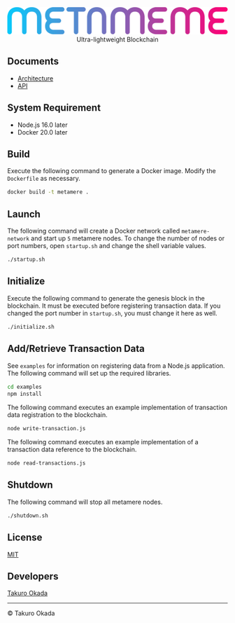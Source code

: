 <div align="center">
    <div><img src="images/logo.svg"/></div>
    <div>Ultra-lightweight Blockchain</div>
</div>

## Documents

* [Architecture](doc/architecture.md)
* [API](doc/api.md)


## System Requirement

* Node.js 16.0 later
* Docker 20.0 later


## Build

Execute the following command to generate a Docker image.
Modify the `Dockerfile` as necessary.

```sh
docker build -t metamere .
```


## Launch

The following command will create a Docker network called `metamere-network` and start up `5` metamere nodes.
To change the number of nodes or port numbers, open `startup.sh` and change the shell variable values.

```sh
./startup.sh
```


## Initialize

Execute the following command to generate the genesis block in the blockchain.
It must be executed before registering transaction data.
If you changed the port number in `startup.sh`, you must change it here as well.

```sh
./initialize.sh
```


## Add/Retrieve Transaction Data

See `examples` for information on registering data from a Node.js application.
The following command will set up the required libraries.

```sh
cd examples
npm install
```

The following command executes an example implementation of transaction data registration to the blockchain.

```sh
node write-transaction.js
```

The following command executes an example implementation of a transaction data reference to the blockchain.

```sh
node read-transactions.js
```


## Shutdown

The following command will stop all metamere nodes.

```sh
./shutdown.sh
```


## License

[MIT](LICENSE)


## Developers

[Takuro Okada](mill6.plat6aux@gmail.com)


---

&copy; Takuro Okada
